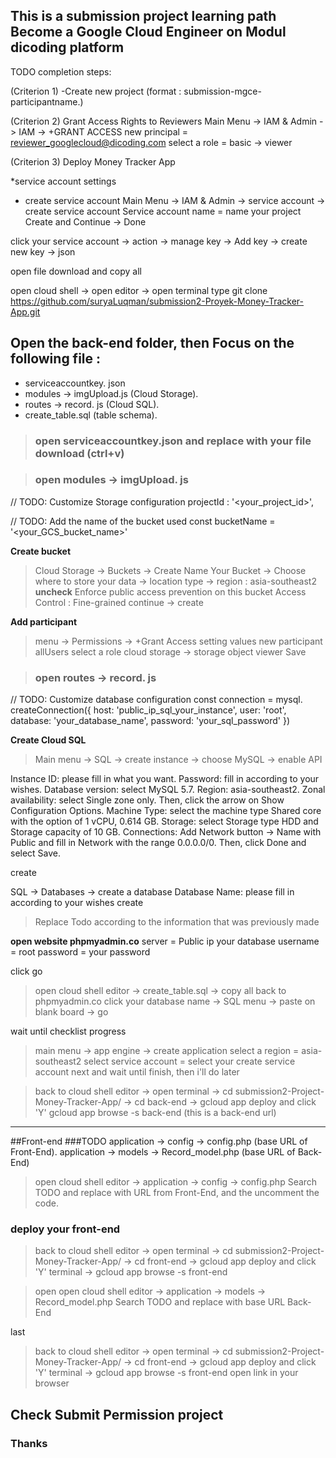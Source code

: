 ## This is a submission project learning path Become a Google Cloud Engineer on Modul dicoding platform

TODO completion steps:

(Criterion 1)
-Create new project (format : submission-mgce-participantname.)

(Criterion 2) Grant Access Rights to Reviewers
  Main Menu -> IAM & Admin -> IAM -> +GRANT ACCESS
new principal = reviewer_googlecloud@dicoding.com
select a role = basic -> viewer

(Criterion 3) Deploy Money Tracker App

*service account settings
- create service account
Main Menu -> IAM & Admin -> service account -> create service account
Service account name = name your project
Create and Continue -> Done

click your service account -> action -> manage key -> Add key -> create new key -> json

open file download and copy all

open cloud shell -> open editor -> open terminal
type git clone https://github.com/suryaLuqman/submission2-Proyek-Money-Tracker-App.git


## Open the back-end folder, then Focus on the following file :
- serviceaccountkey. json
- modules -> imgUpload.js (Cloud Storage).
- routes -> record. js (Cloud SQL).
- create_table.sql (table schema).

> ### open serviceaccountkey.json and replace with your file download (ctrl+v)

> ### open modules -> imgUpload. js

// TODO: Customize Storage configuration
projectId : '<your_project_id>',

// TODO: Add the name of the bucket used
const bucketName = '<your_GCS_bucket_name>'

**Create bucket**
> Cloud Storage -> Buckets -> Create
Name Your Bucket -> <Uniquee Name>
Choose where to store your data -> location type -> region : asia-southeast2
**uncheck** Enforce public access prevention on this bucket
Access Control : Fine-grained
continue -> create

**Add participant**

> menu -> Permissions -> +Grant Access
setting values
new participant allUsers
select a role cloud storage -> storage object viewer
Save

> ### open routes -> record. js
// TODO: Customize database configuration
const connection = mysql. createConnection({
     host: 'public_ip_sql_your_instance',
     user: 'root',
     database: 'your_database_name',
     password: 'your_sql_password'
})

**Create Cloud SQL**
> Main menu -> SQL -> create instance -> choose MySQL -> enable API

Instance ID: please fill in what you want.
Password: fill in according to your wishes.
Database version:  select MySQL 5.7.
Region: asia-southeast2.
Zonal availability: select Single zone only.
Then, click the arrow on Show Configuration Options.
Machine Type: select the machine type Shared core with the option of 1 vCPU, 0.614 GB.
Storage: select Storage type HDD and Storage capacity of 10 GB.
Connections: Add Network button ->  Name with Public and fill in Network with the range 0.0.0.0/0. Then, click Done and select Save.

create

SQL -> Databases -> create a database
Database Name: please fill in according to your wishes
create

> Replace Todo according to the information that was previously made

**open website phpmyadmin.co**
server = Public ip your database
username = root
password = your password

click go

> open cloud shell editor -> create_table.sql -> copy all
> back to phpmyadmin.co click your database name -> SQL menu -> paste on blank board -> go

wait until checklist progress

> main menu -> app engine -> create application
select a region = asia-southeast2
select service account = select your create service account
next and wait until finish, then i'll do later

> back to cloud shell editor -> open terminal -> cd submission2-Project-Money-Tracker-App/ -> cd back-end -> gcloud app deploy and click 'Y'
> gcloud app browse -s back-end (this is a back-end url)


---
##Front-end
###TODO
application -> config -> config.php (base URL of Front-End).
application -> models -> Record_model.php (base URL of Back-End)

> open cloud shell editor -> application -> config -> config.php
> Search TODO and replace with URL from Front-End, and the uncomment the code.

### deploy your front-end
> back to cloud shell editor -> open terminal -> cd submission2-Project-Money-Tracker-App/ -> cd front-end -> gcloud app deploy and click 'Y'
> terminal -> gcloud app browse -s front-end

> open open cloud shell editor -> application -> models -> Record_model.php
> Search TODO and replace with base URL Back-End


last

> back to cloud shell editor -> open terminal -> cd submission2-Project-Money-Tracker-App/ -> cd front-end -> gcloud app deploy and click 'Y'
> terminal -> gcloud app browse -s front-end
open link in your browser


## Check Submit Permission project
### Thanks
